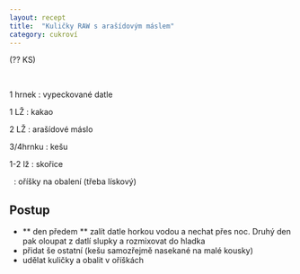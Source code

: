 ```yaml
---
layout: recept
title:  "Kuličky RAW s arašídovým máslem"
category: cukroví
---
```


(?? KS)

<br>

<div class="ingredience" markdown="1">

1 hrnek
: vypeckované datle

1 LŽ
: kakao

2 LŽ
: arašídové máslo

3/4hrnku
: kešu

1-2 lž
: skořice

&nbsp;
: oříšky na obalení (třeba lískový)

</div>

## Postup

<div class="postup" markdown="1">  

- ** den předem ** zalít datle horkou vodou a nechat přes noc. Druhý den pak oloupat z datlí slupky a rozmixovat do hladka
- přidat še ostatní (kešu samozřejmě nasekané na malé kousky)
- udělat kuličky a obalit v oříškách
     
</div>

